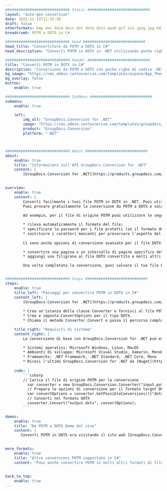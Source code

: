 ```yaml
---
############################# Static ############################
layout: "auto-gen-conversion"
date: 2022-11-11T11:35:58
draft: false
otherformats: bmp doc docm docx dot dotm dotx epub gif ico jpeg jpg md odt ott pdf png psd rtf tex tif tiff txt xps
breadcrumb: POTM a DOTX in C#

############################# Head ############################
head_title: "Convertitore da POTM a DOTX in C#"
head_description: "Converti POTM in DOTX in .NET utilizzando poche righe di codice. Utilizza l'API di conversione dei documenti di GroupDocs per convertire oltre 160 formati di file."

############################# Header ############################
title: "Converti POTM in DOTX in C#"
description: "Conversione da POTM a DOTX con poche righe di codice .NET"
bg_image: "https://cms.admin.containerize.com/templates/aspose/App_Themes/V3/images/bg/header1.png"
bg_overlay: false
button:
    enable: true

############################# SubMenu ############################
submenu:
    enable: true

    left:
        img_alt: "GroupDocs.Conversion for .NET"
        image: "https://cms.admin.containerize.com/templates/groupdocs/images/product-logos/90x90-noborder/groupdocs-conversion-net.png"
        product: "GroupDocs.Conversion"
        platform: ".NET"



############################# About ############################
about:
    enable: true
    title: "Informazioni sull'API GroupDocs.Conversion for .NET"
    content: |
        [GroupDocs.Conversion for .NET](https://products.groupdocs.com/conversion/net/) può essere utilizzato per convertire Microsoft Word, Excel, PowerPoint, PDF, Visio e altri formati. GroupDocs.Conversion è un'API standalone adatta per sistemi interni e back-end in cui sono richieste prestazioni elevate. Non dipende da alcun software come Microsoft o Open Office.
    

overview:
    enable: true
    content: |
        Converti facilmente i tuoi file POTM in DOTX in .NET. Puoi utilizzare solo un paio di righe di codice C# in qualsiasi piattaforma a tua scelta come: Windows, Linux, macOS.
        Puoi provare gratuitamente la conversione da POTM a DOTX e valutare la qualità dei risultati della conversione. Insieme a semplici scenari di conversione di file, puoi provare opzioni più avanzate per caricare il file di origine POTM e per salvare il risultato di output DOTX. 
        
        Ad esempio, per il file di origine POTM puoi utilizzare le seguenti opzioni di caricamento:

        * rileva automaticamente il formato del file;
        * specificare la password per i file protetti (se il formato del file lo supporta);
        * sostituire i caratteri mancanti per preservare l'aspetto del documento.
        
        Ci sono anche opzioni di conversione avanzate per il file DOTX:

        * convertire una pagina o un intervallo di pagine specifico del documento;
        * aggiungi una filigrana al file DOTX convertito e molti altri.

        Una volta completata la conversione, puoi salvare il tuo file DOTX nel percorso del file locale o in qualsiasi archivio di terze parti come FTP, Amazon S3, Google Drive, Dropbox ecc. Nota: per convertire POTM in {{ TO}} non è necessario alcun software aggiuntivo installato, come MS Office, Open Office, Adobe Acrobat Reader ecc.


############################# Steps ############################
steps:
    enable: true
    title_left: "Passaggi per convertire POTM in DOTX in C#"
    content_left: |
        [GroupDocs.Conversion for .NET](https://products.groupdocs.com/conversion/net/) consente agli sviluppatori di convertire facilmente un file POTM in DOTX con poche righe di codice.
        
        * Crea un'istanza della classe Converter e fornisci al file POTM il percorso completo
        * Crea e imposta ConvertOptions per il tipo DOTX.
        * Chiama il metodo Converter.Convert e passa il percorso completo e il formato (DOTX) come parametro

    title_right: "Requisiti di sistema"
    content_right: |
        La conversione di base con GroupDocs.Conversion for .NET può essere eseguita in pochi semplici passaggi. Le nostre API sono supportate su tutte le principali piattaforme e sistemi operativi. Prima di eseguire il codice seguente, assicurati di avere i seguenti prerequisiti installati sul tuo sistema.

        * Sistemi operativi: Microsoft Windows, Linux, MacOS
        * Ambienti di sviluppo: Microsoft Visual Studio, Xamarin, MonoDevelop
        * Frameworks: .NET Framework, .NET Standard, .NET Core, Mono
        * Ricevi l'ultimo GroupDocs.Conversion for .NET da [Nuget](https://www.nuget.org/packages/groupdocs.conversion)
         
    code: |
        ```csharp    
        // Carica il file di origine POTM per la conversione
          var converter = new GroupDocs.Conversion.Converter("input.potm");
          // Prepara le opzioni di conversione per il formato target DOTX
          var convertOptions = converter.GetPossibleConversions()["dotx"].ConvertOptions;
          // Converti nel formato DOTX
          converter.Convert("output.dotx", convertOptions);
        ```

demos:
    enable: true
    title: "Da POTM a DOTX Demo dal vivo"
    content: |
       Converti POTM in DOTX ora visitando il sito web [GroupDocs.Conversion App](https://products.groupdocs.app/conversion/family). La demo online presenta i seguenti vantaggi
          

more_formats:
    enable: true
    title: "Altre conversioni POTM supportate in C#"
    content: "Puoi anche convertire POTM in molti altri formati di file. Si prega di consultare l'elenco di seguito."
       
       
back_to_top:
    enable: true
---
```

